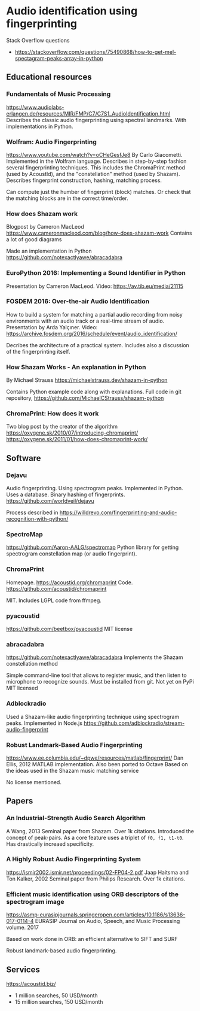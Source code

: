 
# Audio identification using fingerprinting

Stack Overflow questions

- https://stackoverflow.com/questions/75490868/how-to-get-mel-spectagram-peaks-array-in-python

## Educational resources

### Fundamentals of Music Processing
https://www.audiolabs-erlangen.de/resources/MIR/FMP/C7/C7S1_AudioIdentification.html
Describes the classic audio fingerprinting using spectral landmarks.
With implementations in Python.

### Wolfram: Audio Fingerprinting
https://www.youtube.com/watch?v=oCHeGesfJe8
By Carlo Giacometti.
Implemented in the Wolfram language.
Describes in step-by-step fashion several fingerprinting techniques.
This includes the ChromaPrint method (used by AcoustId), and the "constellation" method (used by Shazam).
Describes fingerprint construction, hashing, matching process.

Can compute just the humber of fingerprint (block) matches.
Or check that the matching blocks are in the correct time/order.

### How does Shazam work

Blogpost by Cameron MacLeod
https://www.cameronmacleod.com/blog/how-does-shazam-work
Contains a lot of good diagrams

Made an implementation in Python
https://github.com/notexactlyawe/abracadabra

### EuroPython 2016: Implementing a Sound Identifier in Python
Presentation by Cameron MacLeod.
Video: https://av.tib.eu/media/21115

### FOSDEM 2016: Over-the-air Audio Identification
How to build a system for matching a partial audio recording
from noisy environments with an audio track or a real-time stream of audio.
Presentation by	Arda Yalçıner.
Video: https://archive.fosdem.org/2016/schedule/event/audio_identification/

Decribes the architecture of a practical system.
Includes also a discussion of the fingerprinting itself.


### How Shazam Works - An explanation in Python
By Michael Strauss
https://michaelstrauss.dev/shazam-in-python

Contains Python example code along with explanations.
Full code in git repository, https://github.com/MichaelCStrauss/shazam-python

### ChromaPrint: How does it work

Two blog post by the creator of the algorithm
https://oxygene.sk/2010/07/introducing-chromaprint/
https://oxygene.sk/2011/01/how-does-chromaprint-work/

## Software

### Dejavu
Audio fingerprinting.
Using spectrogram peaks.
Implemented in Python.
Uses a database. Binary hashing of fingerprints.
https://github.com/worldveil/dejavu

Process described in
https://willdrevo.com/fingerprinting-and-audio-recognition-with-python/

### SpectroMap
https://github.com/Aaron-AALG/spectromap
Python library for getting spectrogram constellation map (or audio fingerprint).

### ChromaPrint 
Homepage. https://acoustid.org/chromaprint
Code. https://github.com/acoustid/chromaprint

MIT. Includes LGPL code from ffmpeg. 

### pyacoustid
https://github.com/beetbox/pyacoustid
MIT license

### abracadabra
https://github.com/notexactlyawe/abracadabra
Implements the Shazam constellation method

Simple command-line tool that allows to register music,
and then listen to microphone to recognize sounds.
Must be installed from git. Not yet on PyPi
MIT licensed

### Adblockradio
Used a Shazam-like audio fingerprinting technique using spectrogram peaks.
Implemented in Node.js
https://github.com/adblockradio/stream-audio-fingerprint

### Robust Landmark-Based Audio Fingerprinting
https://www.ee.columbia.edu/~dpwe/resources/matlab/fingerprint/
Dan Ellis, 2012
MATLAB implementation. Also been ported to Octave
Based on the ideas used in the Shazam music matching service

No license mentioned.

## Papers

### An Industrial-Strength Audio Search Algorithm
A Wang, 2013
Seminal paper from Shazam.
Over 1k citations.
Introduced the concept of peak-pairs.
As a core feature uses a triplet of `f0, f1, t1-t0`.
Has drastically increaed specificity.

### A Highly Robust Audio Fingerprinting System
https://ismir2002.ismir.net/proceedings/02-FP04-2.pdf
Jaap Haitsma and Ton Kalker, 2002
Seminal paper from Philips Research.
Over 1k citations.

### Efficient music identification using ORB descriptors of the spectrogram image
https://asmp-eurasipjournals.springeropen.com/articles/10.1186/s13636-017-0114-4
EURASIP Journal on Audio, Speech, and Music Processing volume. 2017 

Based on work done in ORB: an efficient alternative to SIFT and SURF


Robust landmark-based audio fingerprinting.




## Services

https://acoustid.biz/

- 1 million searches, 50 USD/month
- 15 million searches, 150 USD/month


